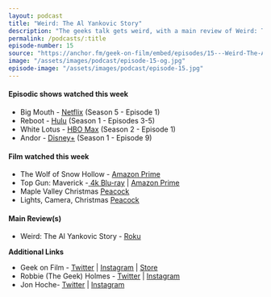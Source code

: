 ```yaml
---
layout: podcast
title: "Weird: The Al Yankovic Story"
description: "The geeks talk gets weird, with a main review of Weird: The Al Yankovic Story on Roku!  Jon has dove headlong into snow piles with a bunch of Christmas films: Maple Valley Christmas & Lights, Camera, Christmas, snuck in a spooky film The Wolf of Snow Hollow. Robbie discusses a rewatch of Top Gun: Maverick at home on 4K Blu-ray. Also some TV they are watching: Big Mouth, Reboot, White Lotus & Andor."
permalink: /podcasts/:title
episode-number: 15
source: "https://anchor.fm/geek-on-film/embed/episodes/15---Weird-The-Al-Yankovic-Story-e1qdlvb"
image: "/assets/images/podcast/episode-15-og.jpg"
episode-image: "/assets/images/podcast/episode-15.jpg"
---
```

<h4><strong>Episodic shows watched this week</strong></h4>
<ul>
 <li>Big Mouth - <a href="https://www.netflix.com/title/80117038"><u>Netflix</u></a> (Season 5 - Episode 1)</li>
 <li>Reboot - <a href="https://www.hulu.com/series/reboot-e8c26c94-e813-4160-b36e-1b367ebcebe8"><u>Hulu</u></a> (Season 1 - Episodes 3-5)</li>
  <li>White Lotus - <a href="https://www.hbo.com/the-white-lotus"><u>HBO Max</u></a> (Season 2 - Episode 1)</li>
  <li>Andor - <a href="https://www.disneyplus.com/series/andor/3xsQKWG00GL5"><u>Disney+</u></a> (Season 1 - Episode 9)</li>
</ul>
<h4><strong>Film watched this week</strong></h4>
<ul>
  <li>The Wolf of Snow Hollow - <a href="https://www.amazon.com/gp/video/detail/amzn1.dv.gti.40ba8478-757f-6e60-4bc4-87748cbb5ece?autoplay=0&amp;ref_=atv_cf_strg_wb"><u>Amazon Prime</u></a></li>
  <li>Top Gun: Maverick -<u> </u><a href="https://amzn.to/3zF3uQg"><u>4k Blu-ray</u></a> | <a href="https://amzn.to/3zF3GyY"><u>Amazon Prime</u></a></li>
  <li>Maple Valley Christmas <a href="https://www.peacocktv.com/watch/asset/movies/a-maple-valley-christmas/d860e56d-e35b-3457-80ba-40d602e4b73d?orig_ref=https://www.google.com/"><u>Peacock</u></a></li>
  <li>Lights, Camera, Christmas <a href="https://www.peacocktv.com/watch/asset/movies/lights-camera-christmas/90fafc4f-4ab9-3103-9e78-01b769e02233"><u>Peacock</u></a></li>
</ul>
<h4><strong>Main Review(s)</strong></h4>
<ul>
  <li>Weird: The Al Yankovic Story - <a href="https://therokuchannel.roku.com/lp/weird"><u>Roku</u></a></li>
</ul>
<p><strong>Additional Links</strong></p>
<ul>
  <li>Geek on Film - <a href="https://twitter.com/geekonfilmcom"><u>Twitter</u></a> | <a href="https://www.instagram.com/geekonfilmcom/"><u>Instagram</u></a> | <a href="https://www.geekonfilm.shop/"><u>Store</u></a></li>
  <li>Robbie (The Geek) Holmes - <a href="https://twitter.com/robbiethegeek"><u>Twitter</u></a> | <a href="https://www.instagram.com/robbiethegeek/"><u>Instagram</u></a></li>
  <li>Jon Hoche- <a href="https://twitter.com/JonHoche"><u>Twitter</u></a> | <a href="https://www.instagram.com/jonhoche/"><u>Instagram</u></a></li>
</ul>